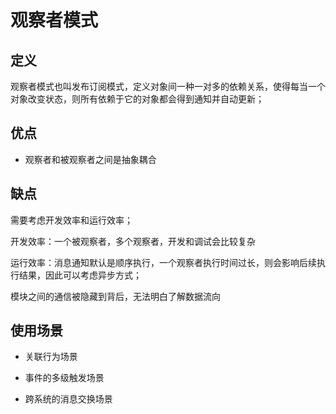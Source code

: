 # 观察者模式

## 定义

观察者模式也叫发布订阅模式，定义对象间一种一对多的依赖关系，使得每当一个对象改变状态，则所有依赖于它的对象都会得到通知并自动更新；

## 优点

- 观察者和被观察者之间是抽象耦合

## 缺点

需要考虑开发效率和运行效率；

开发效率：一个被观察者，多个观察者，开发和调试会比较复杂

运行效率：消息通知默认是顺序执行，一个观察者执行时间过长，则会影响后续执行结果，因此可以考虑异步方式；

模块之间的通信被隐藏到背后，无法明白了解数据流向

## 使用场景

- 关联行为场景

- 事件的多级触发场景

- 跨系统的消息交换场景

